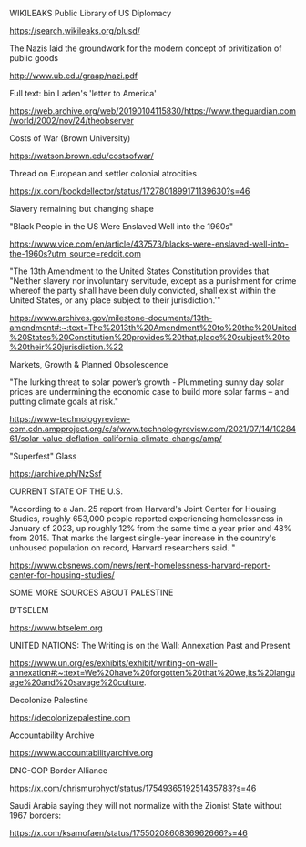WIKILEAKS Public Library of US Diplomacy

https://search.wikileaks.org/plusd/

The Nazis laid the groundwork for the modern concept of privitization of public goods

‪http://www.ub.edu/graap/nazi.pdf‬

Full text: bin Laden's 'letter to America'

https://web.archive.org/web/20190104115830/https://www.theguardian.com/world/2002/nov/24/theobserver

Costs of War (Brown University)

https://watson.brown.edu/costsofwar/

Thread on European and settler colonial atrocities

https://x.com/bookdellector/status/1727801899171139630?s=46

Slavery remaining but changing shape

"Black People in the US Were Enslaved Well into the 1960s"

https://www.vice.com/en/article/437573/blacks-were-enslaved-well-into-the-1960s?utm_source=reddit.com

"The 13th Amendment to the United States Constitution provides that "Neither slavery nor involuntary servitude, except as a punishment for crime whereof the party shall have been duly convicted, shall exist within the United States, or any place subject to their jurisdiction.'"

https://www.archives.gov/milestone-documents/13th-amendment#:~:text=The%2013th%20Amendment%20to%20the%20United%20States%20Constitution%20provides%20that,place%20subject%20to%20their%20jurisdiction.%22

Markets, Growth & Planned Obsolescence

"The lurking threat to solar power’s growth - Plummeting sunny day solar prices are undermining the economic case to build more solar farms – and putting climate goals at risk."

https://www-technologyreview-com.cdn.ampproject.org/c/s/www.technologyreview.com/2021/07/14/1028461/solar-value-deflation-california-climate-change/amp/

"Superfest" Glass

https://archive.ph/NzSsf

CURRENT STATE OF THE U.S.

"According to a Jan. 25 report from Harvard's Joint Center for Housing Studies, roughly 653,000 people reported experiencing homelessness in January of 2023, up roughly 12% from the same time a year prior and 48% from 2015. That marks the largest single-year increase in the country's unhoused population on record, Harvard researchers said. "

https://www.cbsnews.com/news/rent-homelessness-harvard-report-center-for-housing-studies/

SOME MORE SOURCES ABOUT PALESTINE

B'TSELEM

https://www.btselem.org

UNITED NATIONS:
The Writing is on the Wall: Annexation Past and Present

https://www.un.org/es/exhibits/exhibit/writing-on-wall-annexation#:~:text=We%20have%20forgotten%20that%20we,its%20language%20and%20savage%20culture.

Decolonize Palestine

https://decolonizepalestine.com

Accountability Archive

https://www.accountabilityarchive.org

DNC-GOP Border Alliance

https://x.com/chrismurphyct/status/1754936519251435783?s=46

Saudi Arabia saying they will not normalize with the Zionist State without 1967 borders:

https://x.com/ksamofaen/status/1755020860836962666?s=46
